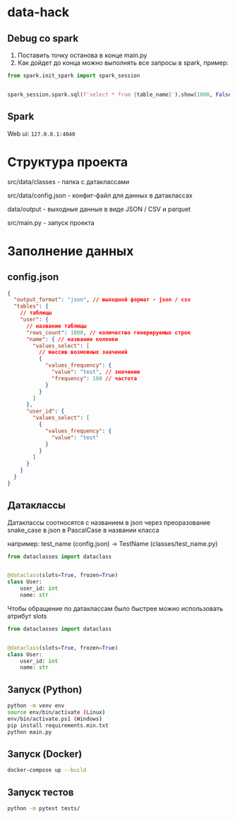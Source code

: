 # data-hack

## Debug со spark

1. Поставить точку останова в конце main.py
2. Как дойдет до конца можно выполнять все запросы в spark, пример:

```python
from spark.init_spark import spark_session


spark_session.spark.sql(f'select * from {table_name}').show(1000, False)
```

## Spark

Web ui: `127.0.0.1:4040`

# Структура проекта

src/data/classes - папка с датаклассами

src/data/config.json - конфиг-файл для данных в датаклассах

data/output - выходные данные в виде JSON / CSV и parquet

src/main.py - запуск проекта

# Заполнение данных

## config.json

```json
{
  "output_format": "json", // выходной формат - json / csv
  "tables": {
    // таблицы
    "user": {
      // название таблицы
      "rows_count": 1000, // количество генерируемых строк
      "name": { // название колонки
        "values_select": [
          // массив возможных значений
          {
            "values_frequency": {
              "value": "test", // значение
              "frequency": 100 // частота
            }
          }
        ]
      },
      "user_id": {
        "values_select": [
          {
            "values_frequency": {
              "value": "test"
            }
          }
        ]
      }
    }
  }
}
```
## Датаклассы

Датаклассы соотносятся с названием в json через преоразование snake_case в json в PascalCase в названии класса

например: test_name (config.json) -> TestName (classes/test_name.py) 

```python
from dataclasses import dataclass


@dataclass(slots=True, frozen=True)
class User:
    user_id: int
    name: str
```
Чтобы обращение по датаклассам было быстрее можно использовать атрибут slots
```python
from dataclasses import dataclass


@dataclass(slots=True, frozen=True)
class User:
    user_id: int
    name: str
```

## Запуск (Python)
```bash
python -m venv env
source env/bin/activate (Linux)
env/bin/activate.ps1 (Windows)
pip install requirements.min.txt
python main.py
```

## Запуск (Docker)

```bash
docker-compose up --build
```

## Запуск тестов

```bash
python -m pytest tests/
```